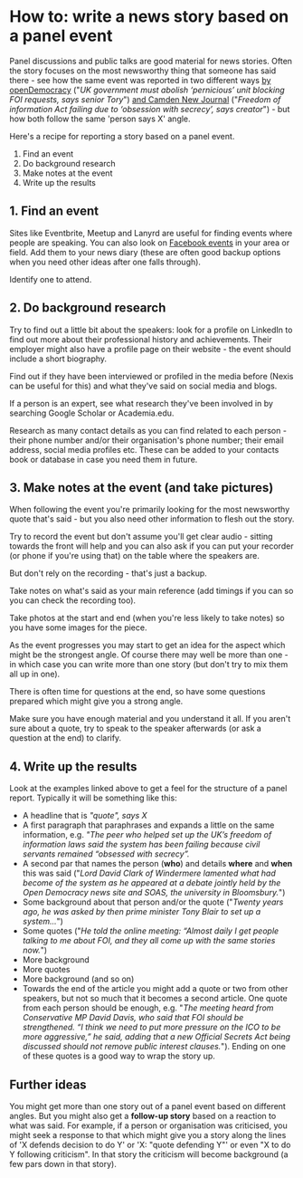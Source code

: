 # How to: write a news story based on a panel event

Panel discussions and public talks are good material for news stories. Often the story focuses on the most newsworthy thing that someone has said there - see how the same event was reported in two different ways [by openDemocracy](https://www.opendemocracy.net/en/freedom-of-information/uk-government-must-abolish-pernicious-unit-blocking-foi-requests-says-senior-tory/) ("*UK government must abolish ‘pernicious’ unit blocking FOI requests, says senior Tory*") [and Camden New Journal](http://camdennewjournal.com/article/freedom-of-information-act-failing-due-to-obsession-with-secrecy-says-creator) ("*Freedom of information Act failing due to ‘obsession with secrecy’, says creator*") - but how both follow the same 'person says X' angle.

Here's a recipe for reporting a story based on a panel event.

1. Find an event
2. Do background research
3. Make notes at the event
4. Write up the results

## 1. Find an event

Sites like Eventbrite, Meetup and Lanyrd are useful for finding events where people are speaking. You can also look on [Facebook events](https://www.facebook.com/events/) in your area or field. Add them to your news diary (these are often good backup options when you need other ideas after one falls through). 

Identify one to attend.

## 2. Do background research

Try to find out a little bit about the speakers: look for a profile on LinkedIn to find out more about their professional history and achievements. Their employer might also have a profile page on their website - the event should include a short biography. 

Find out if they have been interviewed or profiled in the media before (Nexis can be useful for this) and what they've said on social media and blogs.

If a person is an expert, see what research they've been involved in by searching Google Scholar or Academia.edu.

Research as many contact details as you can find related to each person - their phone number and/or their organisation's phone number; their email address, social media profiles etc. These can be added to your contacts book or database in case you need them in future.

## 3. Make notes at the event (and take pictures)

When following the event you're primarily looking for the most newsworthy quote that's said - but you also need other information to flesh out the story. 

Try to record the event but don't assume you'll get clear audio - sitting towards the front will help and you can also ask if you can put your recorder (or phone if you're using that) on the table where the speakers are.

But don't rely on the recording - that's just a backup.

Take notes on what's said as your main reference (add timings if you can so you can check the recording too). 

Take photos at the start and end (when you're less likely to take notes) so you have some images for the piece.

As the event progresses you may start to get an idea for the aspect which might be the strongest angle. Of course there may well be more than one - in which case you can write more than one story (but don't try to mix them all up in one).

There is often time for questions at the end, so have some questions prepared which might give you a strong angle.

Make sure you have enough material and you understand it all. If you aren't sure about a quote, try to speak to the speaker afterwards (or ask a question at the end) to clarify. 


## 4. Write up the results

Look at the examples linked above to get a feel for the structure of a panel report. Typically it will be something like this:

* A headline that is *"quote", says X*
* A first paragraph that paraphrases and expands a little on the same information, e.g. *"The peer who helped set up the UK’s freedom of information laws said the system has been failing because civil servants remained “obsessed with secrecy”.*
* A second par that names the person (**who**) and details **where** and **when** this was said ("*Lord David Clark of Windermere lamented what had become of the system as he appeared at a debate jointly held by the Open Democracy news site and SOAS, the university in Bloomsbury.*")
* Some background about that person and/or the quote ("*Twenty years ago, he was asked by then prime minister Tony Blair to set up a system...*")
* Some quotes ("*He told the online meeting: “Almost daily I get people talking to me about FOI, and they all come up with the same stories now.*")
* More background
* More quotes
* More background (and so on)
* Towards the end of the article you might add a quote or two from other speakers, but not so much that it becomes a second article. One quote from each person should be enough, e.g. "*The meeting heard from Conservative MP David Davis, who said that FOI should be strengthened. “I think we need to put more pressure on the ICO to be more aggressive,” he said, adding that a new Official Secrets Act being discussed should not remove public interest clauses.*"). Ending on one of these quotes is a good way to wrap the story up.

## Further ideas

You might get more than one story out of a panel event based on different angles. But you might also get a **follow-up story** based on a reaction to what was said. For example, if a person or organisation was criticised, you might seek a response to that which might give you a story along the lines of 'X defends decision to do Y' or 'X: "quote defending Y"' or even "X to do Y following criticism". In that story the criticism will become background (a few pars down in that story).
